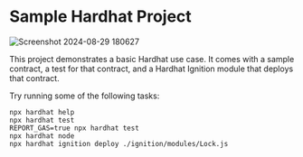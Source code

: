 # Sample Hardhat Project
![Screenshot 2024-08-29 180627](https://github.com/user-attachments/assets/e2d2d391-bb46-4755-a60d-45f8d1de5624)

This project demonstrates a basic Hardhat use case. It comes with a sample contract, a test for that contract, and a Hardhat Ignition module that deploys that contract.

Try running some of the following tasks:

```shell
npx hardhat help
npx hardhat test
REPORT_GAS=true npx hardhat test
npx hardhat node
npx hardhat ignition deploy ./ignition/modules/Lock.js
```
